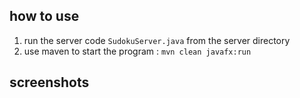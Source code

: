 ## how to use
1. run the server code `SudokuServer.java` from the server directory
2. use maven to start the program : `mvn clean javafx:run`
## screenshots
